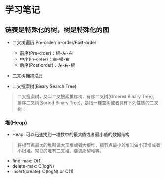 # 学习笔记

## 链表是特殊化的树，树是特殊化的图

- 二叉树遍历 Pre-order/In-order/Post-order

  - 前序(Pre-order)：根-左-右
  - 中序(In-order)：左-根-右
  - 后序(Post-order)：左-右-根
- 二叉树拥抱递归
- 二叉搜索树(Binary Search Tree)

> 二叉搜索树，又叫二叉搜索排序树，有序二叉树(Ordered Binary Tree)，排序二叉树(Sorted Binary Tree)，是指一棵空树或者具有下列性质的二叉树：

### 堆(Heap)

- Heap: 可以迅速找到一堆数中的最大值或者最小值的数据结构

> 将根节点最大的堆叫做大顶堆或者大根堆，根节点最小的堆叫做小顶堆或者小根堆。常见的堆有二叉堆、斐波那契堆等。

- find-max: O(1)
- delete-max: O(logN)
- insert(create): O(logN) or O(1)

